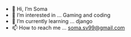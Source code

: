 - 👋 Hi, I’m Soma
- 👀 I’m interested in ... Gaming and coding
- 🌱 I’m currently learning ... django
- 📫 How to reach me ... soma.sv99@gmail.com

<!---
SomaS23/SomaS23 is a ✨ special ✨ repository because its `README.md` (this file) appears on your GitHub profile.
You can click the Preview link to take a look at your changes.
--->
